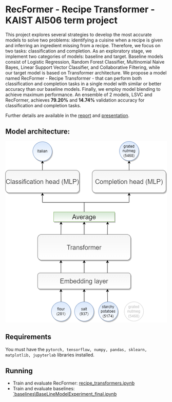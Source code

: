 # RecFormer - Recipe Transformer - KAIST AI506 term project

This project explores several strategies to develop the most accurate
models to solve two problems: identifying a cuisine when a recipe
is given and inferring an ingredient missing from a recipe. Therefore, we focus on two tasks: classification and completion. As an
exploratory stage, we implement two categories of models: baseline
and target. Baseline models consist of Logistic Regression, Random
Forest Classifier, Multinomial Naive Bayes, Linear Support Vector
Classifier, and Collaborative Filtering, while our target model is
based on Transformer architecture. We propose a model named
RecFormer - Recipe Transformer - that can perform both
classification and completion tasks in a single model with
similar or better accuracy than our baseline models. Finally,
we employ model blending to achieve maximum performance. An
ensemble of 2 models, LSVC and RecFormer, achieves **79.20%** and
**14.74%** validation accuracy for classification and completion tasks.

Further details are available in the [report](data\RecFormer_report.pdf) and [presentation](data\RecFormer_presentation.pdf).


## Model architecture:


![Alt text](/data/RecFormer_architecture.png "Optional Title")

## Requirements
You must have the `pytorch, tensorflow, numpy, pandas, sklearn, matplotlib, jupyterlab` libraries installed.

## Running
- Train and evaluate RecFormer: [recipe_transformers.ipynb](recipe_transformers.ipynb)
- Train and evaluate baselines: [`baselines\BaseLineModelExperiment_final.ipynb](baselines\BaseLineModelExperiment_final.ipynb)


